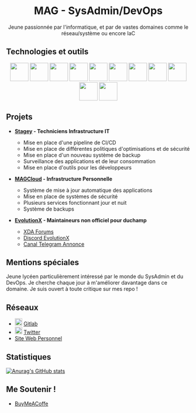 <link rel="stylesheet" type='text/css' href="https://cdn.jsdelivr.net/gh/devicons/devicon@latest/devicon.min.css" />
<h1 align="center">MAG - SysAdmin/DevOps</h1>
<p align="center">Jeune passionnée par l'informatique, et par de vastes domaines comme le réseau/système ou encore IaC</p>

## Technologies et outils

<div align="center">
  <img height='50px' src="https://cdn.jsdelivr.net/gh/devicons/devicon@latest/icons/docker/docker-plain.svg" />
  <img height='50px' src="https://cdn.jsdelivr.net/gh/devicons/devicon@latest/icons/linux/linux-original.svg" />
  <img height='50px' src="https://cdn.jsdelivr.net/gh/devicons/devicon@latest/icons/ansible/ansible-plain-wordmark.svg" />
  <img height='50px' src="https://cdn.jsdelivr.net/gh/devicons/devicon@latest/icons/python/python-plain.svg" />
  <img height='50px' src="https://cdn.jsdelivr.net/gh/devicons/devicon@latest/icons/bash/bash-plain.svg" />
  <img height='50px' src="https://cdn.jsdelivr.net/gh/devicons/devicon@latest/icons/javascript/javascript-plain.svg" />
  <img height='50px' src="https://cdn.jsdelivr.net/gh/devicons/devicon@latest/icons/cloudflare/cloudflare-plain.svg" />
  <img height='50px' src="https://cdn.jsdelivr.net/gh/devicons/devicon@latest/icons/debian/debian-plain.svg" />
  <img height='50px' src="https://cdn.jsdelivr.net/gh/devicons/devicon@latest/icons/traefikproxy/traefikproxy-original.svg" />
  <img height='50px' src="https://img.icons8.com/fluent/512/proxmox.png" />
  <img height='50px' src="https://cdn.jsdelivr.net/gh/devicons/devicon@latest/icons/android/android-plain.svg" />

          
</div>

## Projets

- **[Stagey](https://stagey.fr) - Techniciens Infrastructure IT**
  - Mise en place d'une pipeline de CI/CD
  - Mise en place de différentes politiques d'optimisations et de sécurité
  - Mise en place d'un nouveau système de backup
  - Surveillance des applications et de leur consommation
  - Mise en place d'outils pour les développeurs

- **[MAGCloud](https://status.magcloud.eu) - Infrastructure Personnelle**
  - Système de mise à jour automatique des applications
  - Mise en place de systèmes de sécurité
  - Plusieurs services fonctionnant jour et nuit
  - Système de backups

- **[EvolutionX](https://evolution-x.org/) - Maintaineurs non officiel pour duchamp**
  - [XDA Forums](https://xdaforums.com/t/rom-15-0-0_r17-unofficial-evolution-x-10-3-02-22-25.4719891/)
  - [Discord EvolutionX](https://discord.com/invite/evolution-x)
  - [Canal Telegram Annonce](https://t.me/magcustomrom)

## Mentions spéciales

Jeune lycéen particulièrement intéressé par le monde du SysAdmin et du DevOps. Je cherche chaque jour à m'améliorer davantage dans ce domaine. Je suis ouvert à toute critique sur mes repo !

## Réseaux

- <img height='20px' src="https://cdn.jsdelivr.net/gh/devicons/devicon@latest/icons/gitlab/gitlab-plain.svg" /> [Gitlab](https://gitlab.com/MAG45)
- <img height='20px' src="https://cdn.jsdelivr.net/gh/devicons/devicon@latest/icons/twitter/twitter-original.svg" /> [Twitter](https://x.com/mag__45)
- [Site Web Personnel](https://magcloud.fr)

## Statistiques

[![Anurag's GitHub stats](https://github-readme-stats.vercel.app/api?username=mag-45)](https://github.com/anuraghazra/github-readme-stats)

## Me Soutenir !

- [BuyMeACoffe](https://buymeacoffee.com/mag_)

